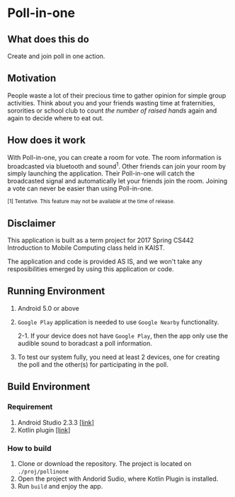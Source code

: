 # Poll-in-one

## What does this do

Create and join poll in one action.

## Motivation

People waste a lot of their precious time to gather opinion for simple group activities.
Think about you and your friends wasting time at fraternities, sororities or school club
to count *the number of raised hands* again and again to decide where to eat out.

## How does it work

With Poll-in-one, you can create a room for vote. The room information is broadcasted
via bluetooth and sound<sup>1</sup>. Other friends can join your room by simply launching
the application. Their Poll-in-one will catch the broadcasted signal and automatically let
your friends join the room. Joining a vote can never be easier than using Poll-in-one.

<sup>[1] Tentative. This feature may not be available at the time of release.</sup>

## Disclaimer

This application is built as a term project for 2017 Spring CS442 Introduction to Mobile
Computing class held in KAIST.

The application and code is provided AS IS, and we won't take any resposibilities emerged
by using this application or code.

## Running Environment
1. Android 5.0 or above
2. `Google Play` application is needed to use `Google Nearby` functionality.

    2-1. If your device does not have `Google Play`, then the app only use the audible sound to boradcast a poll information.

3. To test our system fully, you need at least 2 devices, one for creating the poll and the other(s) for participating in the poll.

## Build Environment
### Requirement
1. Android Studio 2.3.3 [[link]](https://developer.android.com/studio/index.html?hl=ko)
2. Kotlin plugin [[link]](https://kotlinlang.org/docs/tutorials/kotlin-android.html#installing-the-kotlin-plugin)

### How to build
1. Clone or download the repository. The project is located on `./proj/pollinone`
2. Open the project with Andorid Sudio, where Kotlin Plugin is installed. 
3. Run `build` and enjoy the app. 
